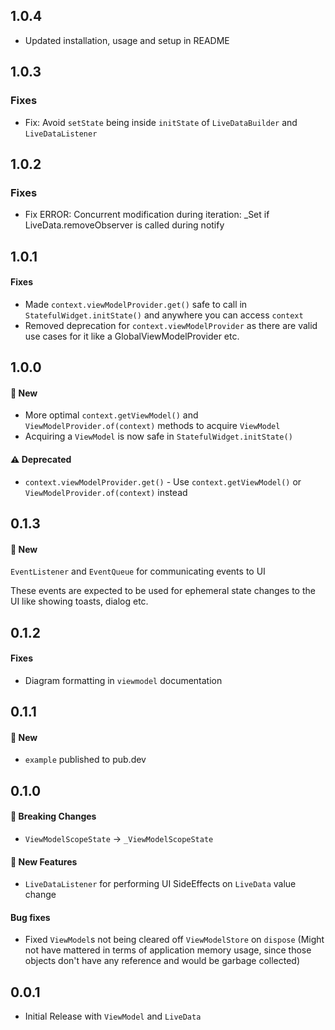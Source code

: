 ## 1.0.4
* Updated installation, usage and setup in README

## 1.0.3
### Fixes
* Fix: Avoid `setState` being inside `initState` of `LiveDataBuilder` and `LiveDataListener`

## 1.0.2
### Fixes
* Fix ERROR: Concurrent modification during iteration: _Set if LiveData.removeObserver is called during notify

## 1.0.1
#### Fixes
* Made `context.viewModelProvider.get()` safe to call in `StatefulWidget.initState()` and anywhere you can access `context`
* Removed deprecation for `context.viewModelProvider` as there are valid use cases for it like a GlobalViewModelProvider etc.

## 1.0.0
#### 💫 New
* More optimal `context.getViewModel()` and `ViewModelProvider.of(context)` methods to acquire `ViewModel`
* Acquiring a `ViewModel` is now safe in `StatefulWidget.initState()`

#### ⚠️ Deprecated
* `context.viewModelProvider.get()` - Use `context.getViewModel()` or `ViewModelProvider.of(context)` instead

## 0.1.3
#### 💫 New
`EventListener` and `EventQueue` for communicating events to UI

These events are expected to be used for ephemeral state changes to the UI like showing toasts, dialog etc.

## 0.1.2
#### Fixes
* Diagram formatting in `viewmodel` documentation

## 0.1.1
#### 💫 New
* `example` published to pub.dev

## 0.1.0
#### 🚨 Breaking Changes
* `ViewModelScopeState` -> `_ViewModelScopeState`

#### 💫 New Features
* `LiveDataListener` for performing UI SideEffects on `LiveData` value change

#### Bug fixes
* Fixed `ViewModel`s not being cleared off `ViewModelStore` on `dispose`
	(Might not have mattered in terms of application memory usage, since those objects don't have any reference and would be garbage collected)

## 0.0.1
* Initial Release with `ViewModel` and `LiveData`
